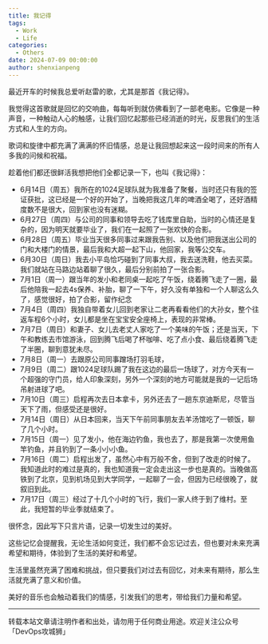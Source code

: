 ```yaml
---
title: 我记得
tags:
  - Work
  - Life
categories:
  - Others
date: 2024-07-09 00:00:00
author: shenxianpeng
---
```


最近开车的时候我总爱听赵雷的歌，尤其是那首《我记得》。

我觉得这首歌就是回忆的交响曲，每每听到就仿佛看到了一部老电影。它像是一种声音，一种触动人心的触感，让我们回忆起那些已经消逝的时光，反思我们的生活方式和人生的方向。

歌词和旋律中都充满了满满的怀旧情感，总是让我回想起来这一段时间来的所有人多我的问候和祝福。

趁着他们都还很鲜活我想把他们全都记录一下，也叫《我记得》：

* 6月14日（周五）我所在的1024足球队就为我准备了聚餐，当时还只有我的签证获批，这已经是一个好的开始了，当晚把我这几年的啤酒全喝了，还好酒精度数不是很大，回到家也没有迷糊。
* 6月27日（周四）与公司的同事和领导去吃了钱库里自助，当时的心情还是复杂的，因为明天就要毕业了，我们在一起照了一张欢快的合影。
* 6月28日（周五）毕业当天很多同事过来跟我告别、以及他们把我送出公司的门和大楼门的情景，最后我和大超一起下山，他回家，我等公交车。
* 6月30日（周日）我去小平岛恰巧碰到了同事大叔，我去送洗鞋，他去买菜。我们就站在马路边站着聊了很久，最后分别前拍了一张合影。
* 7月1日（周一）跟当年的发小和老同桌一起吃了午饭，绕着腾飞走了一圈，最后他陪我一起去4s保养、补胎，聊了一下午，好久没有单独和一个人聊这么久了，感觉很好，拍了合影，留作纪念
* 7月4日（周四）我独自带着女儿回到老家让二老再看看他们的大孙女，整个往返车程6个小时，女儿都是坐在宝宝安全座椅上，表现的非常棒。
* 7月7日（周日）和妻子、女儿去老丈人家吃了一个美味的午饭；还是当天，下午和教练去市馆游泳，回到腾飞后喝了杯咖啡、吃了点小食、最后绕着腾飞走了半圈，聊到意犹未尽。
* 7月8日（周一）去跟原公司同事蹭场打羽毛球，
* 7月9日（周二）跟1024足球队踢了我在这边的最后一场球了，对方今天有一个超强的守门员，给人印象深刻，另外一个深刻的地方可能就是我的一记后场吊射进球了吧。
* 7月10日（周三）启程再次去日本拿卡，另外还去了一趟东京迪斯尼，尽管当天下了雨，但感受还是很好。
* 7月14日（周日）从日本回来，当天下午前同事朋友去羊汤馆吃了一顿饭，聊了几个小时。
* 7月15日（周一）见了发小，他在海边钓鱼，我也去了，那是我第一次使用鱼竿钓鱼，并且钓到了一条小小小鱼。
* 7月16日（周二）启程出发了，虽然心中有万般不舍，但到了改走的时候了。我知道此时的难过是真的，我也知道我一定会走出这一步也是真的。当晚做高铁到了北京，见到机场见到大学同学，一起聊了一会，但因为已经很晚了，就叙旧到此。
* 7月17日（周三）经过了十几个小时的飞行，我们一家人终于到了维村。至此，我短暂的毕业季就结束了。

很怀念，因此写下只言片语，记录一切发生过的美好。

这些记忆会提醒我，无论生活如何变迁，我们都不会忘记过去，但也要对未来充满希望和期待，体验到了生活的美好和希望。

生活里虽然充满了困难和挑战，但只要我们对过去有回忆，对未来有期待，那么生活就充满了意义和价值。

美好的音乐也会触动着我们的情感，引发我们的思考，带给我们力量和希望。

---

转载本站文章请注明作者和出处，请勿用于任何商业用途。欢迎关注公众号「DevOps攻城狮」
